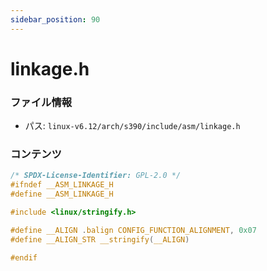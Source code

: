 ```yaml
---
sidebar_position: 90
---
```

# linkage.h

### ファイル情報

- パス: `linux-v6.12/arch/s390/include/asm/linkage.h`

### コンテンツ

```h
/* SPDX-License-Identifier: GPL-2.0 */
#ifndef __ASM_LINKAGE_H
#define __ASM_LINKAGE_H

#include <linux/stringify.h>

#define __ALIGN .balign CONFIG_FUNCTION_ALIGNMENT, 0x07
#define __ALIGN_STR __stringify(__ALIGN)

#endif

```
